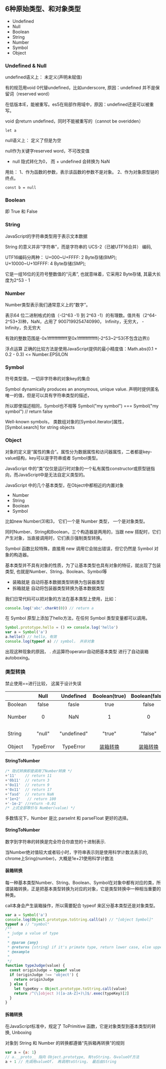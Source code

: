## 6种原始类型、和对象类型

  - Undefined
  - Null
  - Boolean
  - String
  - Number
  - Symbol
  - Object

### Undefined & Null

undefined语义上： 未定义(声明未赋值)

有的规范用void 0代替undefined，比如underscore, 原因：undefined 并不是保留词（reserved word）

在低版本IE，能被重写。es5在局部作用域中，原因：undefined还是可以被重写。

void 会return undefined，同时不能被重写的（cannot be overidden）

```
let a
```

null语义上： 定义了但是为空

null作为关键字reserved word，不可改变值

+ null 隐式转化为0， 而 + undefined 会转换为 NaN

用处： 1、作为函数的参数，表示该函数的参数不是对象。 2、作为对象原型链的终点。

```
const b = null
```

### Boolean

即 True 和 False

### String

JavaScript的字符串类型用于表示文本数据

String 的意义并非“字符串”，而是字符串的 UCS-2（已被UTF16合并） 编码,

UTF16编码分两种： U\+000\~U\+FFFF: 2 Byte存储(BMP);  U\+10000\~U\+10FFFF: 4 Byte存储(SMP);

它是一组16位的无符号整数值的“元素”, 也就意味着，它采用2 Byte存储, 其最大长度为2^53 - 1

### Number

Number类型表示我们通常意义上的“数字”。

表示64 位二进制格式的值（-(2^63 -1) 到 2^63 -1）的有理数。值共有（2^64-2^53+3)种，NaN，占用了 9007199254740990， Infinity，无穷大， -Infinity，负无穷大

有效的整数范围是-0x1fffffffffffff至0x1fffffffffffff(-2^53~2^53(不包含边界))

浮点运算 正确的比较方法是使用JavaScript提供的最小精度值：Math.abs(0.1 + 0.2 - 0.3) <= Number.EPSILON

### Symbol

符号类型值，一切非字符串的对象key的集合

Symbol  dynamically produces an anonymous, unique value. 声明时提供匿名唯一的值，但是可以具有字符串类型的描述，

所以即使描述相同，Symbol也不相等 Symbol("my symbol") === Symbol("my symbol") // return false

Well-known symbols， 类数组对象的[Symbol.iterator]属性， [Symbol.search] for string objects

### Object

对象的定义是“属性的集合”。属性分为数据属性和访问器属性，二者都是key-value结构，key可以是字符串或者 Symbol类型。

JavaScript 中的“类”仅仅是运行时对象的一个私有属性constructor或原型链指向，而JavaScript中是无法自定义类型的。

JavaScript 中的几个基本类型，在Object中都相近的内置对象

  - Number
  - String
  - Boolean
  - Symbol

比如new Number(3)和3， 它们一个是 Number 类型， 一个是对象类型。

同时Number、String和Boolean，三个构造器是两用的，当跟 new 搭配时，它们产生对象，当直接调用时，它们表示强制类型转换。

Symbol 函数比较特殊，直接用 new 调用它会抛出错误，但它仍然是 Symbol 对象的构造器。

基本类型并不具有对象的性质，为了让基本类型也具有对象的特征，就出现了包装类型, 也就是Number、String、Boolean、Symbol等

 - 装箱就是  自动将基本数据类型转换为包装器类型
 - 拆箱就是  自动将包装器类型转换为基本数据类型

我们日常代码可以把对象的方法在基本类型上使用，比如：

``` javascript
console.log('abc'.charAt(0)) // return a
```

在 Symbol 原型上添加了hello方法，在任何 Symbol 类型变量都可以调用。

``` javascript
Symbol.prototype.hello = () => console.log('hello')
var a = Symbol('a')
a.hello() // hello, 有效
console.log(typeof a) // symbol， 并非对象
```

出现这种现象的原因， . 点运算符operator自动把基本类型 进行了自动装箱autoboxing。

### 类型转换

禁止使用==进行比较， 这属于设计失误

|  | Null | Undefined | Boolean(true) | Boolean(false) | Number | String | Symbol | Object |
| ------ | :------: | :------: | :------: | :------: | :------: | :------: | :------: | :------: |
| Boolean | false | fasle | true | false | 0/NaN: false | "": false | true | true|
| Number | 0 | NaN | 1 | 0 | - | [StringToNumber](#StringToNumber) | TypeError | [拆箱转换](#拆箱转换)
| String | "null" | "undefined" | "true" | "false" | [NumbertoString](#NumbertoString) | - | TypeError | [拆箱转换](#拆箱转换)
| Object | TypeError | TypeError | [装箱转换](#装箱转换) | [装箱转换](#装箱转换) | [装箱转换](#装箱转换) | [装箱转换](#装箱转换) | [装箱转换](#装箱转换) | -

#### StringToNumber
``` javascript
/* 隐式转换即是调用了Number转换 */
+'11'    // return 11
+'0b11'  // return 3
+'0o11'  // return 9
+'0x11'  // return 17 
+'fasd'  // return NaN
+'1e+2'   // return 100
+'-1e-2' //return -0.01
/* 上式全部等价与 Number(value) */
```
多数情况下，Number 是比 parseInt 和 parseFloat 更好的选择。

#### StringToNumber

数字到字符串的转换是完全符合你直觉的十进制表示.

当Number绝对值较大或者较小时，字符串表示则是使用科学计数法表示的, chrome上Sring(number)，大概是1e+21使用科学计数法

#### 装箱转换

每一种基本类型Number、String、Boolean、Symbol在对象中都有对应的类，所谓装箱转换，正是把基本类型转换为对应的对象，它是类型转换中一种相当重要的种类。

call本身会产生装箱操作，所以需要配合 typeof 来区分基本类型还是对象类型。
``` javascript
var a = Symbol('a')
console.log(Object.prototype.toString.call(a)) // "[object Symbol]"
typeof a // "symbol"
/**
 * judge a value of type
 * 
 * @param {any}
 * @returns {string} if it's primate type, return lower case, else upper case
 * @example
 *
 */
function typeJudge(value) {
  const originJudge = typeof value
  if (originJudge !== 'object') {
    return originJudge
  } else {
    let typeKey = Object.prototype.toString.call(value)
    return /^(\[object )([a-zA-Z]+)\]$/.exec(typeKey)[2]
  }
}
```

#### 拆箱转换

在JavaScript标准中，规定了 ToPrimitive 函数，它是对象类型到基本类型的转换, Unboxing

对象到 String 和 Number 的转换都遵循“先拆箱再转换”的规则

``` javascript
var a = {a: 1}
// a.__proto__ 指向 Object.prototype, 有toString，与valueOf方法
a + 1 // 先调用valueOf， 再调用toString， 最后由String
```
